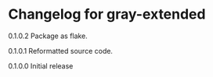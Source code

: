 # Changelog for gray-extended

0.1.0.2 Package as flake.

0.1.0.1 Reformatted source code.

0.1.0.0 Initial release
